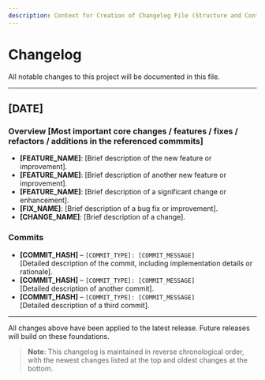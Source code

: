 ```yaml
---
description: Context for Creation of Changelog File (Structure and Content)
---
```


# Changelog

All notable changes to this project will be documented in this file.

---

## [DATE]

### Overview [Most important core changes / features / fixes / refactors / additions in the referenced commmits]
- **[FEATURE_NAME]**: [Brief description of the new feature or improvement].  
- **[FEATURE_NAME]**: [Brief description of another new feature or improvement].  
- **[FEATURE_NAME]**: [Brief description of a significant change or enhancement].  
- **[FIX_NAME]**: [Brief description of a bug fix or improvement].  
- **[CHANGE_NAME]**: [Brief description of a change].  

### Commits
- **[COMMIT_HASH]** – `[COMMIT_TYPE]: [COMMIT_MESSAGE]`  
  [Detailed description of the commit, including implementation details or rationale].  
- **[COMMIT_HASH]** – `[COMMIT_TYPE]: [COMMIT_MESSAGE]`  
  [Detailed description of another commit].  
- **[COMMIT_HASH]** – `[COMMIT_TYPE]: [COMMIT_MESSAGE]`  
  [Detailed description of a third commit].  

---

All changes above have been applied to the latest release. Future releases will build on these foundations.


> **Note**: This changelog is maintained in reverse chronological order, with the newest changes listed at the top and oldest changes at the bottom.